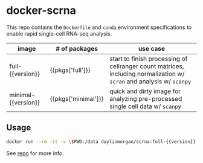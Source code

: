 # docker-scrna

This repo contains the `Dockerfile` and `conda` environment specifications to enable rapid single-cell RNA-seq analysis.

| image | # of packages | use case |
|---|---|---|
|full-{{version}}| {{pkgs['full']}} | start to finish processing of cellranger count matrices, including normalization w/ `scran` and analysis w/ `scanpy` |
|minimal-{{version}} | {{pkgs['minimal']}} | quick and dirty image for analyzing pre-processed single cell data w/ `scanpy`


## Usage

```bash
docker run --rm -it -v \$PWD:/data daylinmorgan/scrna:full-{{version}}
```

See [repo](https://github.com/daylinmorgan/docker-scrna) for more info.
